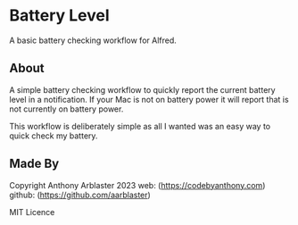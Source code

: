 # Battery Level

A basic battery checking workflow for Alfred.

## About

A simple battery checking workflow to quickly report the current battery level in a notification.
If your Mac is not on battery power it will report that is not currently on battery power.

This workflow is deliberately simple as all I wanted was an easy way to quick check my battery.


## Made By
Copyright Anthony Arblaster 2023
	web: (https://codebyanthony.com)
	github: (https://github.com/aarblaster)

MIT Licence
